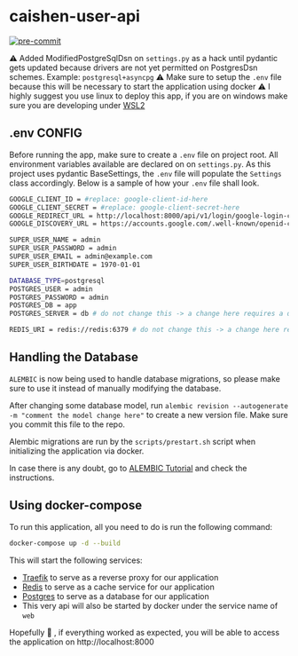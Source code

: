 # caishen-user-api

[![pre-commit](https://img.shields.io/badge/pre--commit-enabled-brightgreen?logo=pre-commit&logoColor=white)](https://github.com/pre-commit/pre-commit)

:warning: Added ModifiedPostgreSqlDsn on `settings.py` as a hack until pydantic gets updated because drivers are not yet permitted on PostgresDsn schemes. Example: `postgresql+asyncpg`
:warning: Make sure to setup the `.env` file because this will be necessary to start the application using docker
:warning: I highly suggest you use linux to deploy this app, if you are on windows make sure you are developing under [WSL2](https://docs.microsoft.com/pt-br/windows/wsl/install-win10)

## .env CONFIG

Before running the app, make sure to create a `.env` file on project root. All environment variables available are declared on on `settings.py`.
As this project uses pydantic BaseSettings, the `.env` file will populate the `Settings` class accordingly.
Below is a sample of how your `.env` file shall look.

```sh
GOOGLE_CLIENT_ID = #replace: google-client-id-here
GOOGLE_CLIENT_SECRET = #replace: google-client-secret-here
GOOGLE_REDIRECT_URL = http://localhost:8000/api/v1/login/google-login-callback/
GOOGLE_DISCOVERY_URL = https://accounts.google.com/.well-known/openid-configuration

SUPER_USER_NAME = admin
SUPER_USER_PASSWORD = admin
SUPER_USER_EMAIL = admin@example.com
SUPER_USER_BIRTHDATE = 1970-01-01

DATABASE_TYPE=postgresql
POSTGRES_USER = admin
POSTGRES_PASSWORD = admin
POSTGRES_DB = app
POSTGRES_SERVER = db # do not change this -> a change here requires a docker-compose change as well

REDIS_URI = redis://redis:6379 # do not change this -> a change here requires a docker-compose change as well
```

## Handling the Database

`ALEMBIC` is now being used to handle database migrations, so please make sure to use it instead of manually modifying the database.

After changing some database model, run `alembic revision --autogenerate -m "comment the model change here"` to create a new version file.
Make sure you commit this file to the repo.

Alembic migrations are run by the `scripts/prestart.sh` script when initializing the application via docker.

In case there is any doubt, go to [ALEMBIC Tutorial](https://alembic.sqlalchemy.org/en/latest/tutorial.html) and check the instructions.

## Using docker-compose

To run this application, all you need to do is run the following command:

```sh
docker-compose up -d --build
```

This will start the following services:

- [Traefik](https://doc.traefik.io/traefik/) to serve as a reverse proxy for our application
- [Redis](https://redis.io/) to serve as a cache service for our application
- [Postgres](https://www.postgresql.org/) to serve as a database for our application
- This very api will also be started by docker under the service name of `web`

Hopefully :pray: , if everything worked as expected, you will be able to access the application on http://localhost:8000
